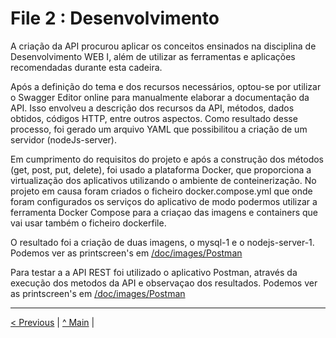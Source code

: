 # File 2 : Desenvolvimento

A criação da API procurou aplicar os conceitos ensinados na disciplina de Desenvolvimento WEB I, além de utilizar as ferramentas e aplicações recomendadas durante esta cadeira.

Após a definição do tema e dos recursos necessários, optou-se por utilizar o Swagger Editor online para manualmente elaborar a documentação da API. Isso envolveu a descrição dos recursos da API, métodos, dados obtidos, códigos HTTP, entre outros aspectos. Como resultado desse processo, foi gerado um arquivo YAML que possibilitou a criação de um servidor (nodeJs-server).

Em cumprimento do requisitos do projeto e após a construção dos métodos (get, post, put, delete), foi usado a plataforma Docker, que proporciona a virtualização dos aplicativos utilizando o ambiente de conteinerização.
No projeto em causa foram criados o ficheiro docker.compose.yml que onde foram configurados os serviços do aplicativo de modo podermos utilizar a ferramenta Docker Compose para a criaçao das imagens e containers que vai usar também o ficheiro dockerfile.

O resultado foi a criação de duas imagens, o mysql-1 e o nodejs-server-1.
Podemos ver as printscreen's em [/doc/images/Postman](https://github.com/INF23DW1G25/REPORT_DW1_M2/tree/master/docs/images/Docker)

Para testar a a API REST foi utilizado o aplicativo Postman, através da execução dos metodos da API e observaçao dos resultados.
Podemos ver as printscreen's em [/doc/images/Postman](https://github.com/INF23DW1G25/REPORT_DW1_M2/tree/master/docs/images/Postman)

---

[< Previous](c2.md) | [^ Main](../../../) |

